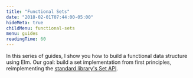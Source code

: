 ```yaml
---
title: "Functional Sets"
date: "2018-02-01T07:44:00-05:00"
hideMeta: true
childMenu: functional-sets
menu: guides
readingTime: 60
---
```


In this series of guides, I show you how to build a functional data structure using Elm.
Our goal: build a set implementation from first principles, reimplementing the [standard library's Set API](http://package.elm-lang.org/packages/elm-lang/core/latest/Set).

<!--more-->
